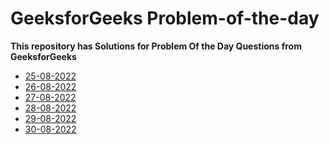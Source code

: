 <h1>GeeksforGeeks Problem-of-the-day</h1>
<strong>This repository has Solutions for Problem Of the Day Questions from GeeksforGeeks</strong>

- [25-08-2022](https://github.com/TharunMadishetti/Problem_Of_The_Day_GFG/tree/main/Counting%20elements%20in%20two%20arrays])
- [26-08-2022](https://github.com/TharunMadishetti/Problem_Of_The_Day_GFG/tree/main/Count%20Palindromic%20Subsequences)
- [27-08-2022](https://github.com/TharunMadishetti/Problem_Of_The_Day_GFG/tree/main/Alternate%20positive%20and%20negative%20numbers)
- [28-08-2022](https://github.com/TharunMadishetti/Problem_Of_The_Day_GFG/tree/main/Binary%20Tree%20to%20Doubly%20LinkedList)
- [29-08-2022](https://github.com/TharunMadishetti/Problem_Of_The_Day_GFG/tree/main/Next%20Right%20Node)
- [30-08-2022](https://github.com/TharunMadishetti/Problem_Of_The_Day_GFG/tree/main/Merging%20Details)
